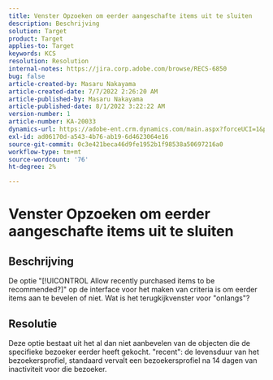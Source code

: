 ```yaml
---
title: Venster Opzoeken om eerder aangeschafte items uit te sluiten
description: Beschrijving
solution: Target
product: Target
applies-to: Target
keywords: KCS
resolution: Resolution
internal-notes: https://jira.corp.adobe.com/browse/RECS-6850
bug: false
article-created-by: Masaru Nakayama
article-created-date: 7/7/2022 2:26:20 AM
article-published-by: Masaru Nakayama
article-published-date: 8/1/2022 3:22:22 AM
version-number: 1
article-number: KA-20033
dynamics-url: https://adobe-ent.crm.dynamics.com/main.aspx?forceUCI=1&pagetype=entityrecord&etn=knowledgearticle&id=c994422e-9cfd-ec11-82e5-000d3a5a3540
exl-id: ad06170d-a543-4b76-ab19-6d4623064e16
source-git-commit: 0c3e421beca46d9fe1952b1f98538a50697216a0
workflow-type: tm+mt
source-wordcount: '76'
ht-degree: 2%

---
```


# Venster Opzoeken om eerder aangeschafte items uit te sluiten

## Beschrijving

De optie &quot;[!UICONTROL Allow recently purchased items to be recommended?]&quot; op de interface voor het maken van criteria is om eerder items aan te bevelen of niet. Wat is het terugkijkvenster voor &quot;onlangs&quot;?

## Resolutie

Deze optie bestaat uit het al dan niet aanbevelen van de objecten die de specifieke bezoeker eerder heeft gekocht. &quot;recent&quot;: de levensduur van het bezoekersprofiel, standaard vervalt een bezoekersprofiel na 14 dagen van inactiviteit voor die bezoeker.
